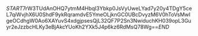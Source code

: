$START$7rW3TUdAnOHQ7ytmM4HbqI3Ybkp0JsVyUweLYad7y20y4TDgY5ceL7qiWvjhX6U0ShdF9ykRqramdvE5YmeOLjknGC0UBcDvyzM6V0hToVsMwIgeOCdhgW0Ao6XAYuvS4xdgjpsesQjL32QF7P2Sn3NwiduchKH039opL3Guyr2eJzzbcHLKy3eBjAkcYUoKh2YXk5J4p6kz6RdMsQ78Wg==$END$